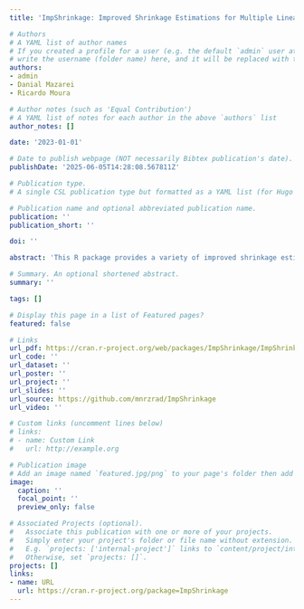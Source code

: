 ```yaml
---
title: 'ImpShrinkage: Improved Shrinkage Estimations for Multiple Linear Regression'

# Authors
# A YAML list of author names
# If you created a profile for a user (e.g. the default `admin` user at `content/authors/admin/`), 
# write the username (folder name) here, and it will be replaced with their full name and linked to their profile.
authors:
- admin
- Danial Mazarei
- Ricardo Moura

# Author notes (such as 'Equal Contribution')
# A YAML list of notes for each author in the above `authors` list
author_notes: []

date: '2023-01-01'

# Date to publish webpage (NOT necessarily Bibtex publication's date).
publishDate: '2025-06-05T14:28:08.567811Z'

# Publication type.
# A single CSL publication type but formatted as a YAML list (for Hugo requirements).

# Publication name and optional abbreviated publication name.
publication: ''
publication_short: ''

doi: ''

abstract: 'This R package provides a variety of improved shrinkage estimators in the area of statistical analysis: unrestricted; restricted; preliminary test; improved preliminary test; Stein; and positive-rule Stein.'

# Summary. An optional shortened abstract.
summary: ''

tags: []

# Display this page in a list of Featured pages?
featured: false

# Links
url_pdf: https://cran.r-project.org/web/packages/ImpShrinkage/ImpShrinkage.pdf
url_code: ''
url_dataset: ''
url_poster: ''
url_project: ''
url_slides: ''
url_source: https://github.com/mnrzrad/ImpShrinkage
url_video: ''

# Custom links (uncomment lines below)
# links:
# - name: Custom Link
#   url: http://example.org

# Publication image
# Add an image named `featured.jpg/png` to your page's folder then add a caption below.
image:
  caption: ''
  focal_point: ''
  preview_only: false

# Associated Projects (optional).
#   Associate this publication with one or more of your projects.
#   Simply enter your project's folder or file name without extension.
#   E.g. `projects: ['internal-project']` links to `content/project/internal-project/index.md`.
#   Otherwise, set `projects: []`.
projects: []
links:
- name: URL
  url: https://cran.r-project.org/package=ImpShrinkage
---
```



